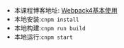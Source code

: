 - 本课程博客地址: [Webpack4基本使用](https://www.jianshu.com/p/b30cf56a431f)
- 本地安装:`cnpm install`
- 本地构建:`cnpm run build`
- 本地运行:`cnpm start`